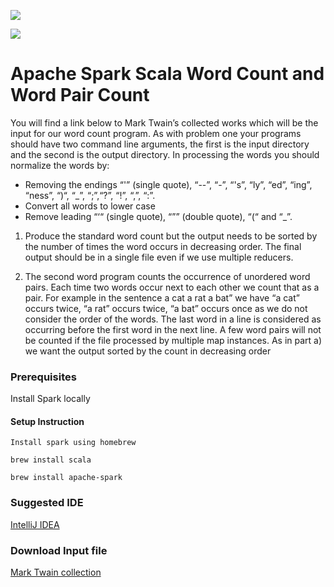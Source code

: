 ![](https://camo.githubusercontent.com/b5eb294b863520d2a059fb7718c941dd475dfdd83379bce47c981589944c8095/687474703a2f2f737061726b2e6170616368652e6f72672f646f63732f6c61746573742f696d672f737061726b2d6c6f676f2d68642e706e67)

![](https://img.shields.io/apm/l/vim-mode)

# Apache Spark Scala Word Count and Word Pair Count

You will find a link below to Mark Twain’s collected works which will be the input for our word count program. As with problem one
your programs should have two command line arguments, the first is the input directory and the second is the output directory. In
processing the words you should normalize the words by:


- Removing the endings “'” (single quote), “--”, “-”, “'s”, “ly”, “ed”, “ing”, “ness”, “)“, “_”, “;”,“?”, “!”, “,”, “:”.
- Convert all words to lower case
- Remove leading “‘“ (single quote), “”” (double quote), “(“ and “_”.
  
1. Produce the standard word count but the output needs to be sorted by the number of times the word occurs in decreasing
order. The final output should be in a single file even if we use multiple reducers.

2. The second word program counts the occurrence of unordered word pairs. Each time two words occur next to each other we
count that as a pair. For example in the sentence a cat a rat a bat” we have “a cat” occurs twice, “a rat” occurs twice, “a bat”
occurs once as we do not consider the order of the words. The last word in a line is considered as occurring before the first
word in the next line. A few word pairs will not be counted if the file processed by multiple map instances. As in part a) we
want the output sorted by the count in decreasing order

### Prerequisites 

Install Spark locally

#### Setup Instruction

```
Install spark using homebrew

brew install scala

brew install apache-spark
```

### Suggested IDE
[IntelliJ IDEA](https://www.jetbrains.com/idea/download/#section=mac)

### Download Input file

[Mark Twain collection](https://www.gutenberg.org/files/3200/3200.zip)

